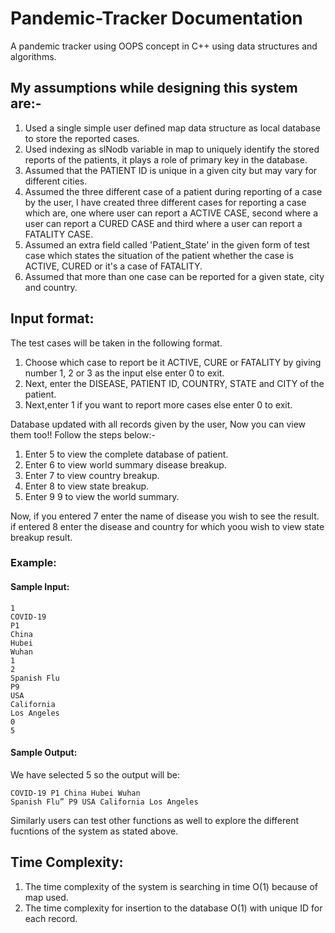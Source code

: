 # Pandemic-Tracker Documentation

A pandemic tracker using OOPS concept in C++ using data structures and algorithms.

## My assumptions while designing this system are:-

1. Used a single simple user defined map data structure as local database to store the reported cases.
2. Used indexing as slNodb variable in map to uniquely identify the stored reports of the patients, it plays a role of primary key in the database.
3. Assumed that the PATIENT ID is unique in a given city but may vary for different cities.
4. Assumed the three different case of a patient during reporting of a case by the user, I have created three different cases for reporting a case which are,
   one where user can report a ACTIVE CASE, second where a user can report a CURED CASE and third where a user can report a FATALITY CASE.
5. Assumed an extra field called 'Patient_State' in the given form of test case which states the situation of the patient whether the case is ACTIVE, CURED
   or it's a case of FATALITY.
6. Assumed that more than one case can be reported for a given state, city and country.

## Input format:

The test cases will be taken in the following format.

1. Choose which case to report be it ACTIVE, CURE or FATALITY by giving number 1, 2 or 3 as the input else enter 0 to exit.
2. Next, enter the DISEASE, PATIENT ID, COUNTRY, STATE and CITY of the patient.
3. Next,enter 1 if you want to report more cases else enter 0 to exit.

Database updated with all records given by the user, Now you can view them too!! Follow the steps below:-

1. Enter 5 to view the complete database of patient.
2. Enter 6 to view world summary disease breakup.
3. Enter 7 to view country breakup.
4. Enter 8 to view state breakup.
5. Enter 9 9 to view the world summary.

Now, if you entered 7 enter the name of disease you wish to see the result.
if entered 8 enter the disease and country for which yoou wish to view state breakup result.

### Example:

#### Sample Input:

```
1
COVID-19
P1
China
Hubei
Wuhan
1
2
Spanish Flu
P9
USA
California
Los Angeles
0
5

```
#### Sample Output:

We have selected 5 so the output will be:

```
COVID-19 P1 China Hubei Wuhan
Spanish Flu” P9 USA California Los Angeles

```
Similarly users can test other functions as well to explore the different fucntions of the system as stated above.

## Time Complexity:

1. The time complexity of the system is searching in time O(1) because of map used.
2. The time complexity for insertion to the database O(1) with unique ID for each record.

